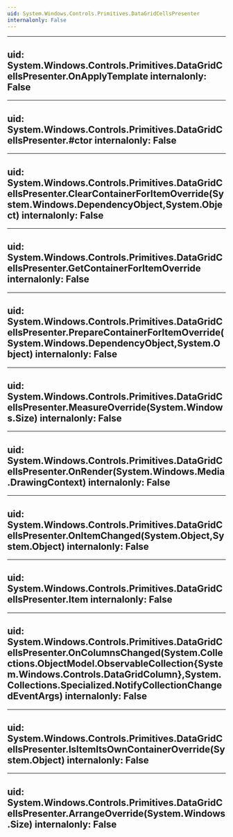 ```yaml
---
uid: System.Windows.Controls.Primitives.DataGridCellsPresenter
internalonly: False
---
```


---
uid: System.Windows.Controls.Primitives.DataGridCellsPresenter.OnApplyTemplate
internalonly: False
---

---
uid: System.Windows.Controls.Primitives.DataGridCellsPresenter.#ctor
internalonly: False
---

---
uid: System.Windows.Controls.Primitives.DataGridCellsPresenter.ClearContainerForItemOverride(System.Windows.DependencyObject,System.Object)
internalonly: False
---

---
uid: System.Windows.Controls.Primitives.DataGridCellsPresenter.GetContainerForItemOverride
internalonly: False
---

---
uid: System.Windows.Controls.Primitives.DataGridCellsPresenter.PrepareContainerForItemOverride(System.Windows.DependencyObject,System.Object)
internalonly: False
---

---
uid: System.Windows.Controls.Primitives.DataGridCellsPresenter.MeasureOverride(System.Windows.Size)
internalonly: False
---

---
uid: System.Windows.Controls.Primitives.DataGridCellsPresenter.OnRender(System.Windows.Media.DrawingContext)
internalonly: False
---

---
uid: System.Windows.Controls.Primitives.DataGridCellsPresenter.OnItemChanged(System.Object,System.Object)
internalonly: False
---

---
uid: System.Windows.Controls.Primitives.DataGridCellsPresenter.Item
internalonly: False
---

---
uid: System.Windows.Controls.Primitives.DataGridCellsPresenter.OnColumnsChanged(System.Collections.ObjectModel.ObservableCollection{System.Windows.Controls.DataGridColumn},System.Collections.Specialized.NotifyCollectionChangedEventArgs)
internalonly: False
---

---
uid: System.Windows.Controls.Primitives.DataGridCellsPresenter.IsItemItsOwnContainerOverride(System.Object)
internalonly: False
---

---
uid: System.Windows.Controls.Primitives.DataGridCellsPresenter.ArrangeOverride(System.Windows.Size)
internalonly: False
---
